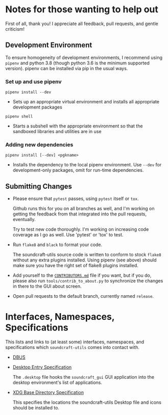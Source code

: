 Notes for those wanting to help out
===================================

First of all, thank you!  I appreciate all feedback, pull requests, and gentle criticism!

Development Environment
-----------------------

To ensure homogeneity of development environments, I recommend
using `pipenv` and python 3.8 (though python 3.6 is the minimum
supported version).  pipenv can be installed via pip in the usual
ways.

### Set up and use pipenv

`pipenv install --dev`
- Sets up an appropriate virtual environment and installs all
  appropriate development packages

`pipenv shell`
- Starts a subshell with the appropriate environment so that the
  sandboxed libraries and utilities are in use

### Adding new dependencies

`pipenv install [--dev] <pgkname>`
- Installs the dependency to the local pipenv environment.  Use
  `--dev` for development-only packages, omit for run-time
  dependencies.


Submitting Changes
------------------

- Please ensure that `pytest` passes, using `pytest` itself or `tox`.

  Github runs this for you on all branches as well, and I'm working on
  getting the feedback from that integrated into the pull requests,
  eventually.

  Try to test new code thoroughly.  I'm working on increasing code
  coverage as I go as well.  Use 'pytest' or 'tox' to test.

- Run `flake8` and `black` to format your code.

  The soundcraft-utils source code is written to conform to stock `flake8`
  without any extra plugins installed.  Using pipenv (see above) should make
  sure you have the right set of flake8 plugins installed.

- Add yourself to the [`CONTRIBUTORS.md`](CONTRIBUTORS.html) file if you
  want, but if you do, please also run `tools/contrib_to_about.py` to
  synchronize the changes in there to the GUI about screen.

- Open pull requests to the default branch, currently named `release`.


Interfaces, Namespaces, Specifications
======================================

This lists and links to (at least some) interfaces, namespaces, and
specifications which `soundcraft-utils` comes into contact with.

  * [DBUS](https://dbus.freedesktop.org/doc/dbus-specification.html)

  * [Desktop Entry Specification](https://specifications.freedesktop.org/desktop-entry-spec/desktop-entry-spec-latest.html)

    The `.desktop` file hooks the `soundcraft_gui` GUI application
    into the desktop environment's list of applications.

  * [XDG Base Directory Specification](https://specifications.freedesktop.org/basedir-spec/basedir-spec-latest.html)

    This specifies the locations the soundcraft-utils Desktop file and
    icons should be installed to.
